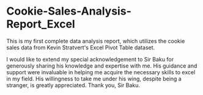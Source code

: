 # Cookie-Sales-Analysis-Report_Excel

This is my first complete data analysis report, which utilizes the cookie sales data from Kevin Stratvert's Excel Pivot Table dataset.

I would like to extend my special acknowledgement to Sir Baku for generously sharing his knowledge and expertise with me. His guidance and support were invaluable in helping me acquire the necessary skills to excel in my field. His willingness to take me under his wing, despite being a stranger, is greatly appreciated. Thank you, Sir Baku.
